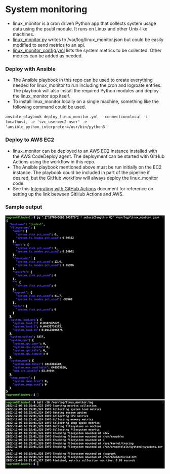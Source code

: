 # System monitoring

* linux_monitor is a cron driven Python app that collects system usage data using the psutil module. It runs on Linux and other Unix-like machines.
* [linux_monitor.py](linux_monitor/linux_monitor.py) writes to /var/log/linux_monitor.json but could be easily modified to send metrics to an api.
* [linux_monitor_config.yml](linux_monitor/linux_monitor_config.yml) lists the system metrics to be collected. Other metrics can be added as needed.

### Deploy with Ansible
* The Ansible playbook in this repo can be used to create everything needed for linux_monitor to run including the cron and logroate entries. The playbook will also install the required Python modules and deploy the linux_monitor app itself.
* To install linux_monitor locally on a single machine, something like the following command could be used.
```shell script
ansible-playbook deploy_linux_monitor.yml --connection=local -i localhost, -e 'svc_user=ec2-user' -e 'ansible_python_interpreter=/usr/bin/python3'
```

### Deploy to AWS EC2
* linux_monitor can be deployed to an AWS EC2 instance installed with the AWS CodeDeploy agent. The deployment can be started with GitHub Actions using the workflow in this repo.
* The Ansible playbook mentioned above must be run initially on the EC2 instance. The playbook could be included in part of the pipeline if desired, but the GitHub workflow will always deploy the linux_monitor code.
* See this [Integrating with GitHub Actions](https://aws.amazon.com/blogs/devops/integrating-with-github-actions-ci-cd-pipeline-to-deploy-a-web-app-to-amazon-ec2/) document for reference on setting up the link between GitHub Actions and AWS.

### Sample output
![linux_monitor_output](readme_images/linux_monitor_output_800.png)
![tail_linux_monitor_log](readme_images/tail_linux_monitor_log_800.png)
